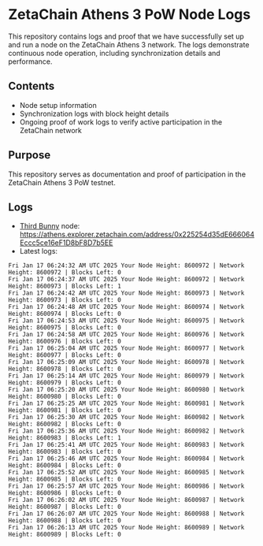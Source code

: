 # ZetaChain Athens 3 PoW Node Logs
This repository contains logs and proof that we have successfully set up and run a node on the ZetaChain Athens 3 network. The logs demonstrate continuous node operation, including synchronization details and performance.

## Contents
- Node setup information
- Synchronization logs with block height details
- Ongoing proof of work logs to verify active participation in the ZetaChain network

## Purpose
This repository serves as documentation and proof of participation in the ZetaChain Athens 3 PoW testnet.

## Logs

- [Third Bunny](https://thirdbunny.xyz/) node: https://athens.explorer.zetachain.com/address/0x225254d35dE666064Eccc5ce16eF1D8bF8D7b5EE
- Latest logs:
```
Fri Jan 17 06:24:32 AM UTC 2025 Your Node Height: 8600972 | Network Height: 8600972 | Blocks Left: 0
Fri Jan 17 06:24:37 AM UTC 2025 Your Node Height: 8600972 | Network Height: 8600973 | Blocks Left: 1
Fri Jan 17 06:24:42 AM UTC 2025 Your Node Height: 8600973 | Network Height: 8600973 | Blocks Left: 0
Fri Jan 17 06:24:48 AM UTC 2025 Your Node Height: 8600974 | Network Height: 8600974 | Blocks Left: 0
Fri Jan 17 06:24:53 AM UTC 2025 Your Node Height: 8600975 | Network Height: 8600975 | Blocks Left: 0
Fri Jan 17 06:24:58 AM UTC 2025 Your Node Height: 8600976 | Network Height: 8600976 | Blocks Left: 0
Fri Jan 17 06:25:04 AM UTC 2025 Your Node Height: 8600977 | Network Height: 8600977 | Blocks Left: 0
Fri Jan 17 06:25:09 AM UTC 2025 Your Node Height: 8600978 | Network Height: 8600978 | Blocks Left: 0
Fri Jan 17 06:25:14 AM UTC 2025 Your Node Height: 8600979 | Network Height: 8600979 | Blocks Left: 0
Fri Jan 17 06:25:20 AM UTC 2025 Your Node Height: 8600980 | Network Height: 8600980 | Blocks Left: 0
Fri Jan 17 06:25:25 AM UTC 2025 Your Node Height: 8600981 | Network Height: 8600981 | Blocks Left: 0
Fri Jan 17 06:25:30 AM UTC 2025 Your Node Height: 8600982 | Network Height: 8600982 | Blocks Left: 0
Fri Jan 17 06:25:36 AM UTC 2025 Your Node Height: 8600982 | Network Height: 8600983 | Blocks Left: 1
Fri Jan 17 06:25:41 AM UTC 2025 Your Node Height: 8600983 | Network Height: 8600983 | Blocks Left: 0
Fri Jan 17 06:25:46 AM UTC 2025 Your Node Height: 8600984 | Network Height: 8600984 | Blocks Left: 0
Fri Jan 17 06:25:52 AM UTC 2025 Your Node Height: 8600985 | Network Height: 8600985 | Blocks Left: 0
Fri Jan 17 06:25:57 AM UTC 2025 Your Node Height: 8600986 | Network Height: 8600986 | Blocks Left: 0
Fri Jan 17 06:26:02 AM UTC 2025 Your Node Height: 8600987 | Network Height: 8600987 | Blocks Left: 0
Fri Jan 17 06:26:07 AM UTC 2025 Your Node Height: 8600988 | Network Height: 8600988 | Blocks Left: 0
Fri Jan 17 06:26:13 AM UTC 2025 Your Node Height: 8600989 | Network Height: 8600989 | Blocks Left: 0
```
